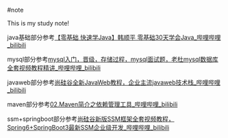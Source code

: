 #note

This is my study note!

java基础部分参考[【零基础 快速学Java】韩顺平 零基础30天学会Java_哔哩哔哩_bilibili](https://www.bilibili.com/video/BV1fh411y7R8/?spm_id_from=333.999.0.0)

mysql部分参考[mysql入门，晋级，存储过程，mysql面试题，老杜mysql数据库全套视频教程精讲_哔哩哔哩_bilibili](https://www.bilibili.com/video/BV1px421f7YW/?spm_id_from=333.999.0.0&vd_source=b7fb6b5d49616a5b603c55b4c5e26ed8)

javaweb部分参考[尚硅谷全新JavaWeb教程，企业主流javaweb技术栈_哔哩哔哩_bilibili](https://www.bilibili.com/video/BV1UN411x7xe/?spm_id_from=333.999.0.0&vd_source=b7fb6b5d49616a5b603c55b4c5e26ed8)

maven部分参考[02.Maven简介之依赖管理工具_哔哩哔哩_bilibili](https://www.bilibili.com/video/BV1JN411G7gX/?p=2&spm_id_from=pageDriver&vd_source=b7fb6b5d49616a5b603c55b4c5e26ed8)

ssm+springboot部分参考[尚硅谷新版SSM框架全套视频教程，Spring6+SpringBoot3最新SSM企业级开发_哔哩哔哩_bilibili](https://www.bilibili.com/video/BV1AP411s7D7/?spm_id_from=333.999.0.0&vd_source=b7fb6b5d49616a5b603c55b4c5e26ed8)
